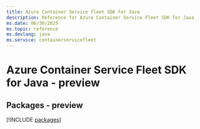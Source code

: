 ```yaml
---
title: Azure Container Service Fleet SDK for Java
description: Reference for Azure Container Service Fleet SDK for Java
ms.date: 06/30/2025
ms.topic: reference
ms.devlang: java
ms.service: containerservicefleet
---
```

# Azure Container Service Fleet SDK for Java - preview
## Packages - preview
[!INCLUDE [packages](container-service-fleet-index.md)]
